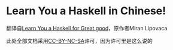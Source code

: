 Learn You a Haskell in Chinese!
=======

翻译自[Learn You a Haskell for Great good][lyah]，原作者Miran Lipovaca

此处全部文档采用[CC-BY-NC-SA][by-nc-sa]许可，因为许可里是这么说的

[lyah]: http://learnyouahaskell.com
[by-nc-sa]: http://creativecommons.org/licenses/by-nc-sa/3.0/

